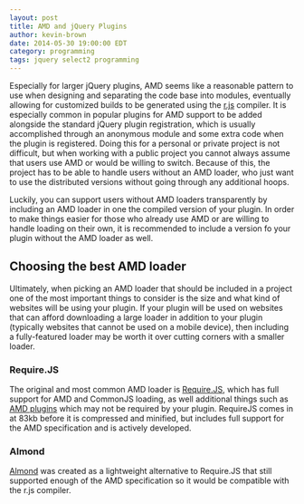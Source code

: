 ```yaml
---
layout: post
title: AMD and jQuery Plugins
author: kevin-brown
date: 2014-05-30 19:00:00 EDT
category: programming
tags: jquery select2 programming
---
```


Especially for larger jQuery plugins, AMD seems like a reasonable pattern to use
when designing and separating the code base into modules, eventually allowing
for customized builds to be generated using the [r.js][rjs] compiler.  It is
especially common in popular plugins for AMD support to be added alongside the
standard jQuery plugin registration, which is usually accomplished through an
anonymous module and some extra code when the plugin is registered.  Doing this
for a personal or private project is not difficult, but when working with a
public project you cannot always assume that users use AMD or would be willing
to switch.  Because of this, the project has to be able to handle users without
an AMD loader, who just want to use the distributed versions without going
through any additional hoops.

Luckily, you can support users without AMD loaders transparently by including an
AMD loader in one the compiled version of your plugin.  In order to make things
easier for those who already use AMD or are willing to handle loading on their
own, it is recommended to include a version fo your plugin without the AMD
loader as well.

## Choosing the best AMD loader

Ultimately, when picking an AMD loader that should be included in a project one
of the most important things to consider is the size and what kind of websites
will be using your plugin.  If your plugin will be used on websites that can
afford downloading a large loader in addition to your plugin (typically websites
that cannot be used on a mobile device), then including a fully-featured loader
may be worth it over cutting corners with a smaller loader.

### Require.JS

The original and most common AMD loader is [Require.JS][require-js], which has
full support for AMD and CommonJS loading, as well additional things such as
[AMD plugins][amd-plugins] which may not be required by your plugin.  RequireJS
comes in at 83kb before it is compressed and minified, but includes full support
for the AMD specification and is actively developed.

### Almond

[Almond][almond] was created as a lightweight alternative to Require.JS that
still supported enough of the AMD specification so it would be compatible with
the r.js compiler.

[almond]: https://github.com/jrburke/almond
[amd-plugins]: https://github.com/amdjs/amdjs-api/blob/master/LoaderPlugins.md
[require-js]: http://requirejs.org/
[rjs]: https://github.com/jrburke/r.js/
